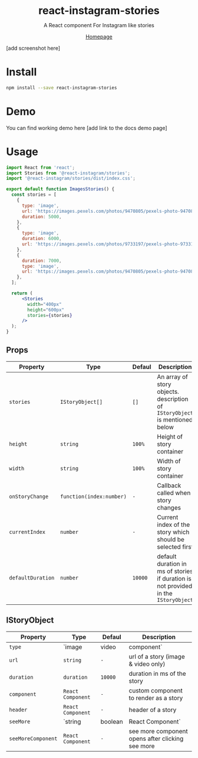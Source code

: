 <h1 style="margin: 0" align="center">react-instagram-stories</h1>
<p align="center">A React component For Instagram like stories</p>

<p align="center"><a href="">Homepage</a>

[add screenshot here]

# Install
```sh
npm install --save react-instagram-stories
```

# Demo

You can find working demo here [add link to the docs demo page]

# Usage

```jsx
import React from 'react';
import Stories from '@react-instagram/stories';
import '@react-instagram/stories/dist/index.css';

export default function ImagesStories() {
  const stories = [
    {
      type: 'image',
      url: 'https://images.pexels.com/photos/9470805/pexels-photo-9470805.jpeg?w=300',
      duration: 5000,
    },
    {
      type: 'image',
      duration: 6000,
      url: 'https://images.pexels.com/photos/9733197/pexels-photo-9733197.jpeg?w=300',
    },
    {
      duration: 7000,
      type: 'image',
      url: 'https://images.pexels.com/photos/9470805/pexels-photo-9470805.jpeg?w=300',
    },
  ];

  return (
      <Stories
        width="400px"
        height="600px"
        stories={stories}
      />
  );
}
```


## Props


| Property                 | Type                          | Defaul        | Description                                                                             |
| ------------------------ | ------------------------------| --------------| --------------------------------------------------------------------------------------- |
| `stories`                | `IStoryObject[]`              | `[]`          |  An array of story objects. description of `IStoryObject` is mentioned below            |
| `height`                 | `string`                      | `100%`        |  Height of story container                                                              |
| `width`                  | `string`                      | `100%`        |  Width of story container                                                               |
| `onStoryChange`          | `function(index:number)`      | `-`           |  Callback called when story changes                                                     |
| `currentIndex`           | `number`                      | `-`           |  Current index of the story which should be selected first                              |
| `defaultDuration`        | `number`                      |  `10000`      |  default duration in ms of stories if duration is not provided in the `IStoryObject`    |

## IStoryObject

| Property              | Type                             | Defaul       | Description                                                 |
| --------------------- |----------------------------------| -------------| ------------------------------------------------------------|
| `type`                | `image|video|component`          | `-`          |  type of story to render                                    |
| `url`                 | `string`                         | `-`          |  url of a story (image & video only)                        |
| `duration`            | `duration`                       | `10000`      |  duration in ms of the story                                |
| `component`           | `React Component`                | `-`          |  custom component to render as a story                      |
| `header`              | `React Component`                | `-`          |  header of a story                                          |
| `seeMore`             | `string|boolean|React Component` | `true`       |  See more action text                                       |
| `seeMoreComponent`    | `React Component`                | `-`          |  see more component opens after clicking see more           |

